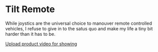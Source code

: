 # Tilt Remote
While joystics are the universal choice to manouver remote controlled vehicles, I refuse to give in to the satus quo and make my life a tiny bit harder than it has to be.

[Upload product video for showing ](https://github.com/Luko22/LaudoMobile/assets/89535176/03d8796a-0619-454c-b103-65a3d6db789b)

